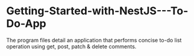 # Getting-Started-with-NestJS---To-Do-App
The program files detail an application that performs concise to-do list operation using get, post, patch &amp; delete comments.
